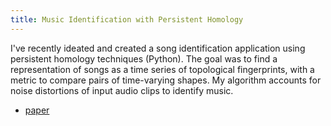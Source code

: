```yaml
---
title: Music Identification with Persistent Homology
---
```


I've recently ideated and created a song identification application using persistent homology techniques (Python). The goal was to find a representation of songs as a time series of topological fingerprints, with a metric to compare pairs of time-varying shapes. My algorithm accounts for noise distortions of input audio clips to identify music. 

-  [paper](/files/music_id.pdf)
